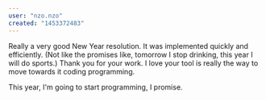 ```yaml
---
user: "nzo.nzo"
created: "1453372483"
---
```


Really a very good New Year resolution. It was implemented quickly and efficiently. (Not like the promises like, tomorrow I stop drinking, this year I will do sports.) Thank you for your work. 
I love your tool is really the way to move towards it coding programming. 

This year, I'm going to start programming, I promise. 

